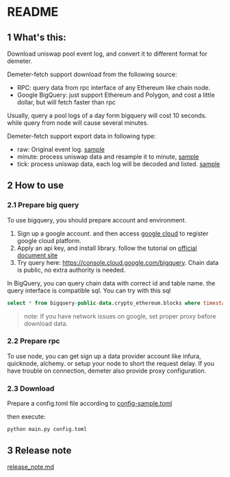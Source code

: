 # README

## 1 What's this:

Download uniswap pool event log, and convert it to different format for demeter.

Demeter-fetch support download from the following source:

* RPC: query data from rpc interface of any Ethereum like chain node.
* Google BigQuery: just support Ethereum and Polygon, and cost a little dollar, but will fetch faster than rpc

Usually, query a pool logs of a day form bigquery will cost 10 seconds. while query from node will cause several minutes.

Demeter-fetch support export data in following type:

* raw: Original event log. [sample](sample%2Fpolygon-0x45dda9cb7c25131df268515131f647d726f50608-2022-01-05.raw.csv)
* minute: process uniswap data and resample it to
  minute, [sample](sample%2Fpolygon-0x45dda9cb7c25131df268515131f647d726f50608-2022-01-05.minute.csv)
* tick: process uniswap data, each log will be decoded and
  listed. [sample](sample%2Fpolygon-0x45dda9cb7c25131df268515131f647d726f50608-2022-01-05.tick.csv)

## 2 How to use

### 2.1 Prepare big query

To use bigquery, you should prepare account and environment.

1. Sign up a google account. and then access [google cloud](https://console.cloud.google.com) to register google cloud platform.
2. Apply an api key, and install library. follow the tutorial on [official document site](https://cloud.google.com/bigquery/docs/reference/libraries)
3. Try query here: https://console.cloud.google.com/bigquery. Chain data is public, no extra authority is needed.

In BigQuery, you can query chain data with correct id and table name. the query interface is compatible sql. You can try with this sql

```sql
select * from bigquery-public-data.crypto_ethereum.blocks where timestamp="2015-07-30 15:26:28"
```

> note: If you have network issues on google, set proper proxy before download data.

### 2.2 Prepare rpc

To use node, you can get sign up a data provider account like infura, quicknode, alchemy. or setup your node to short the request delay. If you have trouble on connection, demeter also provide proxy configuration.

### 2.3 Download

Prepare a config.toml file according to [config-sample.toml](config-sample.toml)

then execute:

```shell
python main.py config.toml

```

## 3 Release note

[release_note.md](release_note.md)



